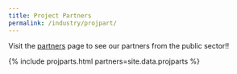 ```yaml
---
title: Project Partners
permalink: /industry/projpart/
---
```

Visit the [partners](/who-we-are/partners) page to see our partners from the public sector!!

{% include projparts.html partners=site.data.projparts %}